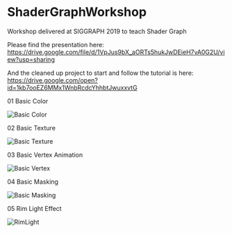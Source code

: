 # ShaderGraphWorkshop
Workshop delivered at SIGGRAPH 2019 to teach Shader Graph

Please find the presentation here: https://drive.google.com/file/d/1VpJus9bX_aORTs5hukJwDEieH7vA0G2U/view?usp=sharing

And the cleaned up project to start and follow the tutorial is here: https://drive.google.com/open?id=1kb7ooEZ6MMx1WnbRcdcYhhbtJwuxxvtG

01 Basic Color

![Basic Color](https://user-images.githubusercontent.com/263776/62270079-eeffbc80-b3e9-11e9-9321-2f74edf9bf8e.gif)


02 Basic Texture 

![Basic Texture](https://user-images.githubusercontent.com/263776/62270123-0e96e500-b3ea-11e9-94b6-1848185c08d9.gif)

03 Basic Vertex Animation

![Basic Vertex](https://user-images.githubusercontent.com/263776/62269592-70564f80-b3e8-11e9-80cd-c34ad38ce50d.gif)

04 Basic Masking

![Basic Masking](https://user-images.githubusercontent.com/263776/62269707-b90e0880-b3e8-11e9-8d49-bafacaa5434f.gif)

05 Rim Light Effect

![RimLight](https://user-images.githubusercontent.com/263776/62269835-24f07100-b3e9-11e9-9861-0a0fff1de029.gif)
